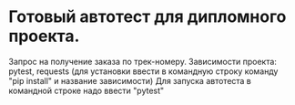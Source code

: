 # Готовый автотест для дипломного проекта. 
Запрос на получение заказа по трек-номеру.
Зависимости проекта: pytest, requests 
(для установки ввести в командную строку команду "pip install" и название зависимости)
Для запуска автотеста в командной строке надо ввести "pytest"